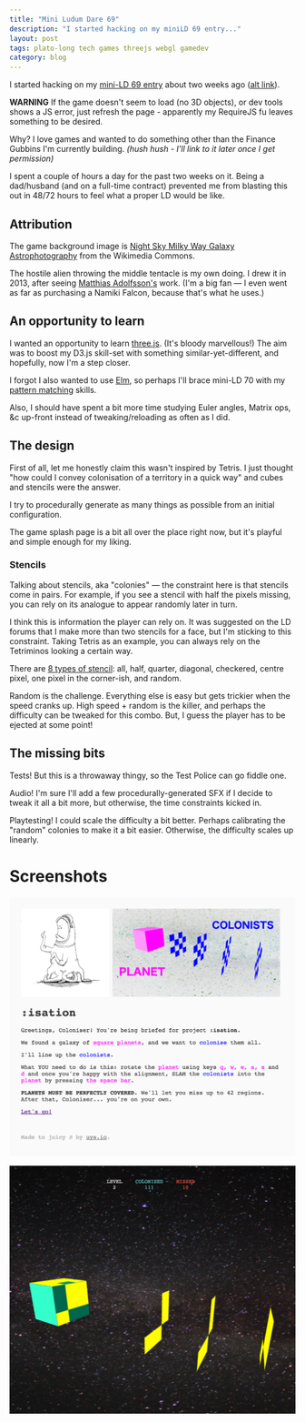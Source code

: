 ```yaml
---
title: "Mini Ludum Dare 69"
description: "I started hacking on my miniLD 69 entry..."
layout: post
tags: plato-long tech games threejs webgl gamedev
category: blog
---
```


I started hacking on my [mini-LD 69 entry](https://opyate.github.io/minild69/app/index.html) about two weeks ago ([alt link](http://cdn.opyate.com/projects/ld69/)).

**WARNING** <span class="highlight">If the game doesn't seem to load (no 3D objects), or dev tools shows a JS error, just refresh the page - apparently my RequireJS fu leaves something to be desired.</span>

Why? I love games and wanted to do something other than the Finance Gubbins I'm currently building. *(hush hush - I'll link to it later once I get permission)*

I spent a couple of hours a day for the past two weeks on it. Being a dad/husband (and on a full-time contract) prevented me from blasting this out in 48/72 hours to feel what a proper LD would be like.

## Attribution

The game background image is [Night Sky Milky Way Galaxy Astrophotography](https://commons.wikimedia.org/wiki/File:Night-sky-milky-way-galaxy-astrophotography_-_West_Virginia_-_ForestWander.jpg) from the Wikimedia Commons.

The hostile alien throwing the middle tentacle is my own doing. I drew it in 2013, after seeing [Matthias Adolfsson's](http://mattiasadolfsson.com/) work. (I'm a big fan &mdash; I even went as far as purchasing a Namiki Falcon, because that's what he uses.)

## An opportunity to learn

I wanted an opportunity to learn [three.js](http://threejs.org/). (It's bloody marvellous!) The aim was to boost my D3.js skill-set with something similar-yet-different, and hopefully, now I'm a step closer.

I forgot I also wanted to use [Elm](http://elm-lang.org/), so perhaps I'll brace mini-LD 70 with my [pattern matching](https://en.wikipedia.org/wiki/Category:Pattern_matching_programming_languages) skills.

Also, I should have spent a bit more time studying Euler angles, Matrix ops, &c up-front instead of tweaking/reloading as often as I did.

## The design

First of all, let me honestly claim this wasn't inspired by Tetris. I just thought "how could I convey colonisation of a territory in a quick way" and cubes and stencils were the answer.

I try to procedurally generate as many things as possible from an initial configuration.

The game splash page is a bit all over the place right now, but it's playful and simple enough for my liking.

### Stencils

Talking about stencils, aka "colonies" &mdash; the constraint here is that stencils come in pairs. For example, if you see a stencil with half the pixels missing, you can rely on its analogue to appear randomly later in turn.

I think this is information the player can rely on. It was suggested on the LD forums that I make more than two stencils for a face, but I'm sticking to this constraint. Taking Tetris as an example, you can always rely on the Tetriminos looking a certain way.

There are [8 types of stencil](https://github.com/opyate/minild69/blob/99abe3d29aaf77661d096c2304eb09bdc7c3e0da/app/js/logic.js#L10-L40): all, half, quarter, diagonal, checkered, centre pixel, one pixel in the corner-ish, and random.

Random is the challenge. Everything else is easy but gets trickier when the speed cranks up. High speed + random is the killer, and perhaps the difficulty can be tweaked for this combo. But, I guess the player has to be ejected at some point!

## The missing bits

Tests! But this is a throwaway thingy, so the Test Police can go fiddle one.

Audio! I'm sure I'll add a few procedurally-generated SFX if I decide to tweak it all a bit more, but otherwise, the time constraints kicked in.

Playtesting! I could scale the difficulty a bit better. Perhaps calibrating the "random" colonies to make it a bit easier. Otherwise, the difficulty scales up linearly.

# Screenshots

![Splash](/assets/posts/2016-07-26-mini-ludum-dare-69/splash.png)

![Game](/assets/posts/2016-07-26-mini-ludum-dare-69/game.png)

